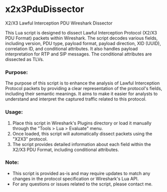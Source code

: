 # x2x3PduDissector
X2/X3 Lawful Interception PDU Wireshark Dissector 

This Lua script is designed to dissect Lawful Interception Protocol (X2/X3 PDU Format)
packets within Wireshark. The script decodes various fields, including version,
PDU type, payload format, payload direction, XID (UUID), correlation ID, and
conditional attributes. It also handles payload interpretation for RTP and SIP
messages. The conditional attributes are dissected as TLVs.

### Purpose:
The purpose of this script is to enhance the analysis of Lawful Interception Protocol
packets by providing a clear representation of the protocol's fields, including their
semantic meanings. It aims to make it easier for analysts to understand and interpret
the captured traffic related to this protocol.

### Usage:
1. Place this script in Wireshark's Plugins directory or load it manually through the
   "Tools > Lua > Evaluate" menu.
2. Once loaded, this script will automatically dissect packets using the "X2X3" protocol.
3. The script provides detailed information about each field within the X2/X3 PDU Format,
   including conditional attributes.

### Note:
- This script is provided as-is and may require updates to match any changes in the
  protocol specification or Wireshark's Lua API.
- For any questions or issues related to the script, please contact me.
